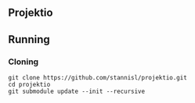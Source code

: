 ## Projektio

## Running
### Cloning <br/>
```
git clone https://github.com/stannisl/projektio.git
cd projektio
git submodule update --init --recursive
```
